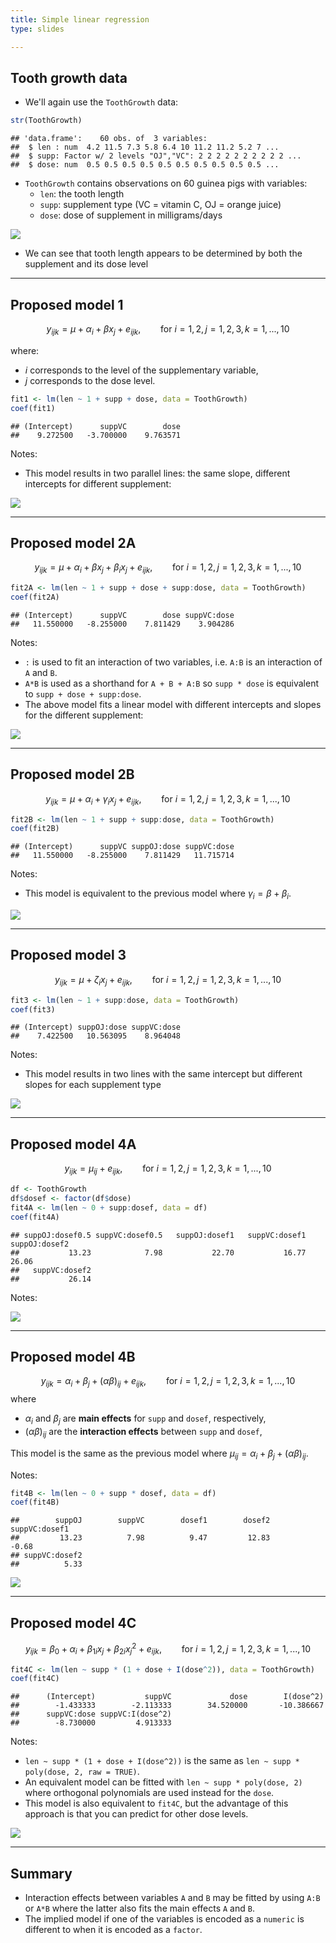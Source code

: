```yaml
---
title: Simple linear regression
type: slides

---
```

## Tooth growth data

-   We'll again use the `ToothGrowth` data:

``` r
str(ToothGrowth)
```

    ## 'data.frame':    60 obs. of  3 variables:
    ##  $ len : num  4.2 11.5 7.3 5.8 6.4 10 11.2 11.2 5.2 7 ...
    ##  $ supp: Factor w/ 2 levels "OJ","VC": 2 2 2 2 2 2 2 2 2 2 ...
    ##  $ dose: num  0.5 0.5 0.5 0.5 0.5 0.5 0.5 0.5 0.5 0.5 ...

-   `ToothGrowth` contains observations on 60 guinea pigs with
    variables:
    -   `len`: the tooth length
    -   `supp`: supplement type (VC = vitamin C, OJ = orange juice)
    -   `dose`: dose of supplement in milligrams/days

<img src="chapter7_04_interaction_files/figure-markdown/tooth-plot0-1.png" style="display: block; margin: auto;" />

-   We can see that tooth length appears to be determined by both the
    supplement and its dose level

---

## Proposed model 1

$$ y_{ijk} = \mu + \alpha_i + \beta x_{j} + e_{ijk}, \qquad \text{for }i = 1, 2, j = 1, 2, 3, k = 1, ..., 10$$

where:

-   $i$ corresponds to the level of the supplementary variable,
-   $j$ corresponds to the dose level.

``` r
fit1 <- lm(len ~ 1 + supp + dose, data = ToothGrowth)
coef(fit1)
```

    ## (Intercept)      suppVC        dose 
    ##    9.272500   -3.700000    9.763571

Notes:

-   This model results in two parallel lines: the same slope, different
    intercepts for different supplement:

<img src="chapter7_04_interaction_files/figure-markdown/tooth-plot1-1.png" style="display: block; margin: auto;" />

---

## Proposed model 2A

$$ y_{ijk} = \mu + \alpha_i + \beta x_{j} + \beta_{i} x_{j} + e_{ijk}, \qquad \text{for }i = 1, 2, j = 1, 2, 3, k = 1, ..., 10$$

``` r
fit2A <- lm(len ~ 1 + supp + dose + supp:dose, data = ToothGrowth)
coef(fit2A)
```

    ## (Intercept)      suppVC        dose suppVC:dose 
    ##   11.550000   -8.255000    7.811429    3.904286

Notes:

-   `:` is used to fit an interaction of two variables, i.e. `A:B` is an
    interaction of `A` and `B`.
-   `A*B` is used as a shorthand for `A + B + A:B` so `supp * dose` is
    equivalent to `supp + dose + supp:dose`.
-   The above model fits a linear model with different intercepts and
    slopes for the different supplement:

<img src="chapter7_04_interaction_files/figure-markdown/tooth-plot2A-1.png" style="display: block; margin: auto;" />

---

## Proposed model 2B

$$ y_{ijk} = \mu + \alpha_i + \gamma_{i} x_{j} + e_{ijk}, \qquad \text{for }i = 1, 2, j = 1, 2, 3, k = 1, ..., 10$$

``` r
fit2B <- lm(len ~ 1 + supp + supp:dose, data = ToothGrowth)
coef(fit2B)
```

    ## (Intercept)      suppVC suppOJ:dose suppVC:dose 
    ##   11.550000   -8.255000    7.811429   11.715714

Notes:

-   This model is equivalent to the previous model where
    $\gamma_i = \beta + \beta_i$.

<img src="chapter7_04_interaction_files/figure-markdown/tooth-plot2B-1.png" style="display: block; margin: auto;" />

---

## Proposed model 3

$$ y_{ijk} = \mu +  \zeta_{i} x_{j} + e_{ijk}, \qquad \text{for }i = 1, 2, j = 1, 2, 3, k = 1, ..., 10$$

``` r
fit3 <- lm(len ~ 1 + supp:dose, data = ToothGrowth)
coef(fit3)
```

    ## (Intercept) suppOJ:dose suppVC:dose 
    ##    7.422500   10.563095    8.964048

Notes:

-   This model results in two lines with the same intercept but
    different slopes for each supplement type

<img src="chapter7_04_interaction_files/figure-markdown/tooth-plot3-1.png" style="display: block; margin: auto;" />

---

## Proposed model 4A

$$ y_{ijk} = \mu_{ij} + e_{ijk}, \qquad \text{for }i = 1, 2, j = 1, 2, 3, k = 1, ..., 10$$

``` r
df <- ToothGrowth
df$dosef <- factor(df$dose)
fit4A <- lm(len ~ 0 + supp:dosef, data = df)
coef(fit4A)
```

    ## suppOJ:dosef0.5 suppVC:dosef0.5   suppOJ:dosef1   suppVC:dosef1   suppOJ:dosef2 
    ##           13.23            7.98           22.70           16.77           26.06 
    ##   suppVC:dosef2 
    ##           26.14

Notes:

<img src="chapter7_04_interaction_files/figure-markdown/tooth-plot4A-1.png" style="display: block; margin: auto;" />

---

## Proposed model 4B

$$y_{ijk} = \alpha_i + \beta_j  + (\alpha\beta)_{ij} + e_{ijk}, \qquad \text{for }i = 1, 2, j = 1, 2, 3, k = 1, ..., 10$$
where

-   $\alpha_i$ and $\beta_j$ are **main effects** for `supp` and
    `dosef`, respectively,
-   $(\alpha\beta)_{ij}$ are the **interaction effects** between `supp`
    and `dosef`,

This model is the same as the previous model where
$\mu_{ij} = \alpha_i + \beta_j + (\alpha\beta)_{ij}$.

Notes:

``` r
fit4B <- lm(len ~ 0 + supp * dosef, data = df)
coef(fit4B)
```

    ##        suppOJ        suppVC        dosef1        dosef2 suppVC:dosef1 
    ##         13.23          7.98          9.47         12.83         -0.68 
    ## suppVC:dosef2 
    ##          5.33

<img src="chapter7_04_interaction_files/figure-markdown/tooth-plot4B-1.png" style="display: block; margin: auto;" />

---

## Proposed model 4C

$$ y_{ijk} = \beta_0 + \alpha_i  + \beta_{1i} x_j +  \beta_{2i} x_j^2  + e_{ijk}, \qquad \text{for }i = 1, 2, j = 1, 2, 3, k = 1, ..., 10$$

``` r
fit4C <- lm(len ~ supp * (1 + dose + I(dose^2)), data = ToothGrowth)
coef(fit4C)
```

    ##      (Intercept)           suppVC             dose        I(dose^2) 
    ##        -1.433333        -2.113333        34.520000       -10.386667 
    ##      suppVC:dose suppVC:I(dose^2) 
    ##        -8.730000         4.913333

Notes:

-   `len ~ supp * (1 + dose + I(dose^2))` is the same as
    `len ~ supp * poly(dose, 2, raw = TRUE)`.
-   An equivalent model can be fitted with `len ~ supp * poly(dose, 2)`
    where orthogonal polynomials are used instead for the `dose`.
-   This model is also equivalent to `fit4C`, but the advantage of this
    approach is that you can predict for other dose levels.

<img src="chapter7_04_interaction_files/figure-markdown/tooth-plot4C-1.png" style="display: block; margin: auto;" />

---

## Summary

-   Interaction effects between variables `A` and `B` may be fitted by
    using `A:B` or `A*B` where the latter also fits the main effects `A`
    and `B`.
-   The implied model if one of the variables is encoded as a `numeric`
    is different to when it is encoded as a `factor`.

